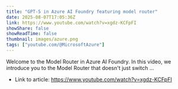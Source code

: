 ```yaml
---
title: "GPT-5 in Azure AI Foundry featuring model router"
date: 2025-08-07T17:05:36Z
link: https://www.youtube.com/watch?v=xgdz-KCFpFI
showShare: false
showReadTime: false
thumbnail: images/azure.png
tags: ["youtube.com/@MicrosoftAzure"]
---
```

Welcome to the Model Router in Azure AI Foundry. In this video, we introduce you to the Model Router that doesn't just switch ...

- Link to article: https://www.youtube.com/watch?v=xgdz-KCFpFI